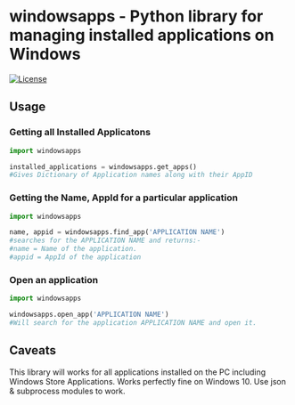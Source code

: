 # windowsapps - Python library for managing installed applications on Windows
[![License](https://img.shields.io/github/license/StealtherThreat/WindowsApps)](https://opensource.org/licenses/MIT)

## Usage

### Getting all Installed Applicatons
```python
import windowsapps

installed_applications = windowsapps.get_apps() 
#Gives Dictionary of Application names along with their AppID
```

### Getting the Name, AppId for a particular application
```python
import windowsapps

name, appid = windowsapps.find_app('APPLICATION NAME')
#searches for the APPLICATION NAME and returns:-
#name = Name of the application.
#appid = AppId of the application
```

### Open an application
```python
import windowsapps

windowsapps.open_app('APPLICATION NAME')
#Will search for the application APPLICATION NAME and open it.
```

## Caveats
This library will works for all applications installed on the PC including Windows Store Applications.
Works perfectly fine on Windows 10.
Use json & subprocess modules to work.

